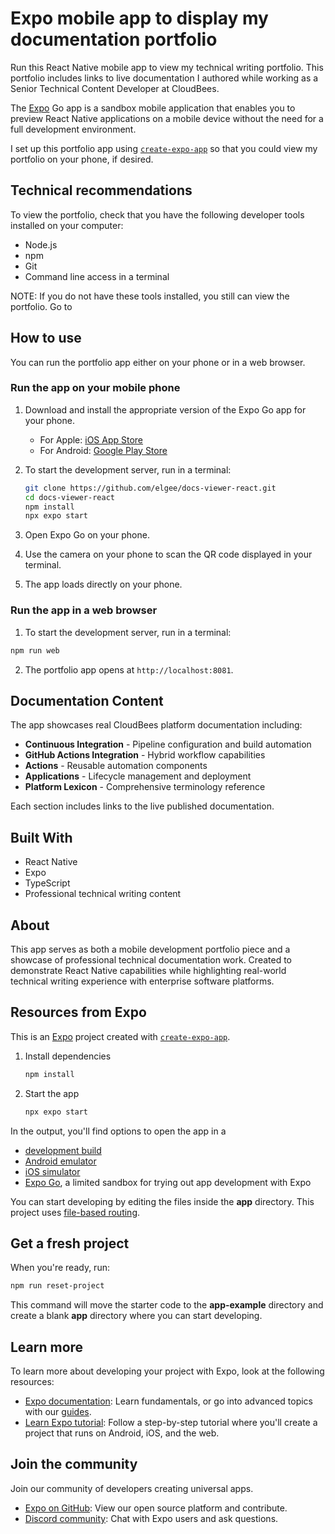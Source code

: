 # Expo mobile app to display my documentation portfolio

Run this React Native mobile app to view my technical writing portfolio. This portfolio includes links to live documentation I authored while working as a Senior Technical Content Developer at CloudBees. 

The [Expo](https://expo.dev) Go app is a sandbox mobile application that enables you to preview React Native applications on a mobile device without the need for a full development environment.

I set up this portfolio app using [`create-expo-app`](https://www.npmjs.com/package/create-expo-app) so that you could view my portfolio on your phone, if desired.

## Technical recommendations

To view the portfolio, check that you have the following developer tools installed on your computer:

- Node.js
- npm
- Git
- Command line access in a terminal

NOTE: If you do not have these tools installed, you still can view the portfolio. 
Go to 

## How to use

You can run the portfolio app either on your phone or in a web browser.

### Run the app on your mobile phone

1. Download and install the appropriate version of the Expo Go app for your phone.

   - For Apple: [iOS App Store](https://apps.apple.com/app/expo-go/id982107779)
   - For Android: [Google Play Store](https://play.google.com/store/apps/details?id=host.exp.exponent)

2. To start the development server, run in a terminal: 
   ```bash
   git clone https://github.com/elgee/docs-viewer-react.git
   cd docs-viewer-react
   npm install
   npx expo start
   ```

3. Open Expo Go on your phone.

4. Use the camera on your phone to scan the QR code displayed in your terminal.

5. The app loads directly on your phone. 

### Run the app in a web browser

1. To start the development server, run in a terminal: 
```bash
npm run web
```
2. The portfolio app opens at `http://localhost:8081`.

## Documentation Content

The app showcases real CloudBees platform documentation including:

- **Continuous Integration** - Pipeline configuration and build automation
- **GitHub Actions Integration** - Hybrid workflow capabilities  
- **Actions** - Reusable automation components
- **Applications** - Lifecycle management and deployment
- **Platform Lexicon** - Comprehensive terminology reference

Each section includes links to the live published documentation.

## Built With

- React Native
- Expo
- TypeScript
- Professional technical writing content

## About

This app serves as both a mobile development portfolio piece and a showcase of professional technical documentation work. Created to demonstrate React Native capabilities while highlighting real-world technical writing experience with enterprise software platforms.





## Resources from Expo

This is an [Expo](https://expo.dev) project created with [`create-expo-app`](https://www.npmjs.com/package/create-expo-app).

1. Install dependencies

   ```bash
   npm install
   ```

2. Start the app

   ```bash
   npx expo start
   ```

In the output, you'll find options to open the app in a

- [development build](https://docs.expo.dev/develop/development-builds/introduction/)
- [Android emulator](https://docs.expo.dev/workflow/android-studio-emulator/)
- [iOS simulator](https://docs.expo.dev/workflow/ios-simulator/)
- [Expo Go](https://expo.dev/go), a limited sandbox for trying out app development with Expo

You can start developing by editing the files inside the **app** directory. This project uses [file-based routing](https://docs.expo.dev/router/introduction).

## Get a fresh project

When you're ready, run:

```bash
npm run reset-project
```

This command will move the starter code to the **app-example** directory and create a blank **app** directory where you can start developing.

## Learn more

To learn more about developing your project with Expo, look at the following resources:

- [Expo documentation](https://docs.expo.dev/): Learn fundamentals, or go into advanced topics with our [guides](https://docs.expo.dev/guides).
- [Learn Expo tutorial](https://docs.expo.dev/tutorial/introduction/): Follow a step-by-step tutorial where you'll create a project that runs on Android, iOS, and the web.

## Join the community

Join our community of developers creating universal apps.

- [Expo on GitHub](https://github.com/expo/expo): View our open source platform and contribute.
- [Discord community](https://chat.expo.dev): Chat with Expo users and ask questions.
